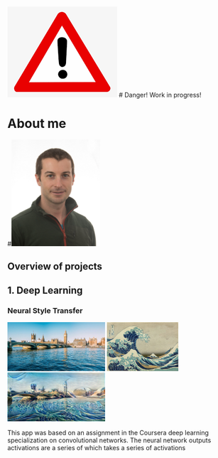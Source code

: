 <img src="images/danger.png">
# Danger! Work in progress!

# About me
#<img src="images/Profile_pic_small.jpeg" width="200"> 

## Overview of projects

## 1. Deep Learning

### Neural Style Transfer
<img src="images/BigBen.jpg" height="110">  <img src="images/The_Great_Wave_off_Kanagawa.jpg" height="110"> <img src="images/StyleMerged_BB_Wave.jpeg" height="110"> 

This app was based on an assignment in the Coursera deep learning specialization on convolutional networks. The neural network outputs activations are a series of  which takes a series of activations 

